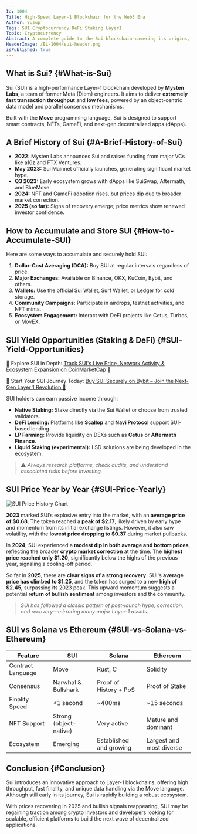 ```yaml
---
Id: 1004  
Title: High-Speed Layer-1 Blockchain for the Web3 Era  
Author: Yusup  
Tags: SUI Cryptocurrency DeFi Staking Layer1  
Topic: Cryptocurrency  
Abstract: A complete guide to the Sui blockchain—covering its origins, core technology, accumulation strategies, DeFi and staking opportunities, price history, and how it compares with other major crypto platforms.  
HeaderImage: /BL-1004/sui-header.png
isPublished: true  
---
```


## What is Sui? {#What-is-Sui}

Sui (SUI) is a high-performance Layer-1 blockchain developed by **Mysten Labs**, a team of former Meta (Diem) engineers. It aims to deliver **extremely fast transaction throughput** and **low fees**, powered by an object-centric data model and parallel consensus mechanisms.

Built with the **Move** programming language, Sui is designed to support smart contracts, NFTs, GameFi, and next-gen decentralized apps (dApps).

## A Brief History of Sui {#A-Brief-History-of-Sui}

- **2022:** Mysten Labs announces Sui and raises funding from major VCs like a16z and FTX Ventures.  
- **May 2023:** Sui Mainnet officially launches, generating significant market hype.  
- **Q3 2023:** Early ecosystem grows with dApps like SuiSwap, Aftermath, and BlueMove.  
- **2024:** NFT and GameFi adoption rises, but prices dip due to broader market correction.  
- **2025 (so far):** Signs of recovery emerge; price metrics show renewed investor confidence.

## How to Accumulate and Store SUI {#How-to-Accumulate-SUI}

Here are some ways to accumulate and securely hold SUI:

1. **Dollar-Cost Averaging (DCA):** Buy SUI at regular intervals regardless of price.  
2. **Major Exchanges:** Available on Binance, OKX, KuCoin, Bybit, and others.  
3. **Wallets:** Use the official Sui Wallet, Surf Wallet, or Ledger for cold storage.  
4. **Community Campaigns:** Participate in airdrops, testnet activities, and NFT mints.  
5. **Ecosystem Engagement:** Interact with DeFi projects like Cetus, Turbos, or MovEX.

## SUI Yield Opportunities (Staking & DeFi) {#SUI-Yield-Opportunities}

🔎 Explore SUI in Depth:
<a href="https://coinmarketcap.com/currencies/sui/" target="_blank" rel="noopener noreferrer">Track SUI's Live Price, Network Activity & Ecosystem Expansion on CoinMarketCap 🚀</a>

💱 Start Your SUI Journey Today:
<a href="https://www.bybit.com/invite?ref=344DDL2" target="_blank" rel="noopener noreferrer">Buy SUI Securely on Bybit – Join the Next-Gen Layer 1 Revolution 🔗</a>

SUI holders can earn passive income through:

- **Native Staking:** Stake directly via the Sui Wallet or choose from trusted validators.  
- **DeFi Lending:** Platforms like **Scallop** and **Navi Protocol** support SUI-based lending.  
- **LP Farming:** Provide liquidity on DEXs such as **Cetus** or **Aftermath Finance**.  
- **Liquid Staking (experimental):** LSD solutions are being developed in the ecosystem.

> ⚠️ *Always research platforms, check audits, and understand associated risks before investing.*

## SUI Price Year by Year {#SUI-Price-Yearly}

![SUI Price History Chart](/BL-1004/sui-price.png)

**2023** marked SUI’s explosive entry into the market, with an **average price of $0.68**. The token reached a **peak of $2.17**, likely driven by early hype and momentum from its initial exchange listings. However, it also saw volatility, with the **lowest price dropping to $0.37** during market pullbacks.

In **2024**, SUI experienced a **modest dip in both average and bottom prices**, reflecting the broader **crypto market correction** at the time. The **highest price reached only $1.20**, significantly below the highs of the previous year, signaling a cooling-off period.

So far in **2025**, there are **clear signs of a strong recovery**. SUI's **average price has climbed to $1.25**, and the token has surged to a new **high of $2.45**, surpassing its 2023 peak. This upward momentum suggests a potential **return of bullish sentiment** among investors and the community.

> *SUI has followed a classic pattern of post-launch hype, correction, and recovery—mirroring many major Layer-1 assets.*

## SUI vs Solana vs Ethereum {#SUI-vs-Solana-vs-Ethereum}

<table>
  <thead>
    <tr>
      <th>Feature</th>
      <th>SUI</th>
      <th>Solana</th>
      <th>Ethereum</th>
    </tr>
  </thead>
  <tbody>
    <tr>
      <td>Contract Language</td>
      <td>Move</td>
      <td>Rust, C</td>
      <td>Solidity</td>
    </tr>
    <tr>
      <td>Consensus</td>
      <td>Narwhal &amp; Bullshark</td>
      <td>Proof of History + PoS</td>
      <td>Proof of Stake</td>
    </tr>
    <tr>
      <td>Finality Speed</td>
      <td>&lt;1 second</td>
      <td>~400ms</td>
      <td>~15 seconds</td>
    </tr>
    <tr>
      <td>NFT Support</td>
      <td>Strong (object-native)</td>
      <td>Very active</td>
      <td>Mature and dominant</td>
    </tr>
    <tr>
      <td>Ecosystem</td>
      <td>Emerging</td>
      <td>Established and growing</td>
      <td>Largest and most diverse</td>
    </tr>
  </tbody>
</table>

## Conclusion {#Conclusion}

Sui introduces an innovative approach to Layer-1 blockchains, offering high throughput, fast finality, and unique data handling via the Move language. Although still early in its journey, Sui is rapidly building a robust ecosystem.

With prices recovering in 2025 and bullish signals reappearing, SUI may be regaining traction among crypto investors and developers looking for scalable, efficient platforms to build the next wave of decentralized applications.
